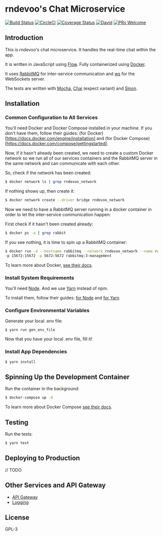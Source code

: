 # rndevoo's Chat Microservice

[![Build Status](https://travis-ci.org/rndevoo/chat.svg?branch=master)](https://travis-ci.org/rndevoo/chat)
[![CircleCI](https://circleci.com/gh/rndevoo/chat.svg?style=shield)](https://circleci.com/gh/rndevoo/chat)
[![Coverage Status](https://coveralls.io/repos/github/rndevoo/chat/badge.svg?branch=master)](https://coveralls.io/github/rndevoo/chat?branch=master)
[![David](https://david-dm.org/rndevoo/chat.svg)](https://david-dm.org/rndevoo/chat)
[![PRs Welcome](https://img.shields.io/badge/PRs-welcome-brightgreen.svg)](CONTRIBUTING.md)

## Introduction

This is rndevoo's chat microservice. It handles the real-time chat within the
app.

It is written in JavaScript using [Flow](https://flow.org). Fully containerized
using [Docker](https://docker.com).

It uses [RabbitMQ](https://www.rabbitmq.com) for inter-service communication
and [ws](https://github.com/websockets/ws) for the WebSockets server.

The tests are written with [Mocha](https://mochajs.org), [Chai](chaijs.com)
(expect variant) and [Sinon](sinonjs.org).

## Installation

### Common Configuration to All Services

You'll need Docker and Docker Compose installed in your machine.
If you don't have them, follow their guides:
(for Docker)[https://docs.docker.com/engine/installation] and
(for Docker Compose)[https://docs.docker.com/compose/gettingstarted].

Now, if it hasn't already been created, we need to create a custom
Docker network so we run all of our services containers and the RabbitMQ
server in the same network and can communicate with each other.

So, check if the network has been created:

```bash
$ docker network ls | grep rndevoo_network
```

If nothing shows up, then create it:

```bash
$ docker network create --driver bridge rndevoo_network
```

Now we need to have a RabbitMQ server running in a docker container in order
to let the inter-service communication happen:

First check if it hasn't been created already:

```bash
$ docker ps -a | grep rabbit
```

If you see nothing, it is time to spin up a RabbitMQ container:

```bash
$ docker run -d --hostname rabbitmq --network rndevoo_network --name rabbit \
-p 15672:15672 -p 5672:5672 rabbitmq:3-management
```

To learn more about Docker, [see their docs](https://docs.docker.com/engine/).

### Install System Requirements

You'll need [Node](https://nodejs.org). And we use [Yarn](https://yarnpkg.com)
instead of npm.

To install them, follow their guides:
[for Node](https://nodjes.org/en/download/package-manager) and
[for Yarn](https://yarnpkg.com/en/docs/install)

### Configure Environmental Variables

Generate your local .env file:

```shell
$ yarn run gen_env_file
```

Now that you have your local .env file, fill it!

### Install App Dependencies

```bash
$ yarn install
```

## Spinning Up the Development Container

Run the container in the background:

```bash
$ docker-compose up -d
```

To learn more about Docker Compose
[see their docs](https://docs.docker.com/compose/gettingstarted).

## Testing

Run the tests:

```bash
$ yarn test
```

## Deploying to Production

// TODO

## Other Services and API Gateway

- [API Gateway](https://github.com/rndevoo/gateway)
- [Logging](https://github.com/rndevoo/logging)

## License

GPL-3
